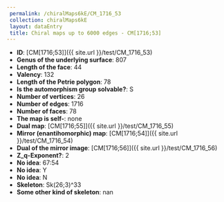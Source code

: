 ```yaml
--- 
 permalink: /chiralMaps6kE/CM_1716_53 
 collection: chiralMaps6kE
 layout: dataEntry
 title: Chiral maps up to 6000 edges - CM[1716;53]
---
```


- **ID**: [CM[1716;53]]({{ site.url }}/test/CM_1716_53)
- **Genus of the underlying surface**: 807
- **Length of the face**: 44
- **Valency**: 132
- **Length of the Petrie polygon**: 78
- **Is the automorphism group solvable?**: S
- **Number of vertices**: 26
- **Number of edges**: 1716
- **Number of faces**: 78
- **The map is self-**: none
- **Dual map**: [CM[1716;55]]({{ site.url }}/test/CM_1716_55)
- **Mirror (enantihomorphic) map**: [CM[1716;54]]({{ site.url }}/test/CM_1716_54)
- **Dual of the mirror image**: [CM[1716;56]]({{ site.url }}/test/CM_1716_56)
- **Z_q-Exponent?**: 2
- **No idea**:  67:54
- **No idea**: Y
- **No idea**: N
- **Skeleton**: Sk(26;3)^33
- **Some other kind of skeleton**: nan
